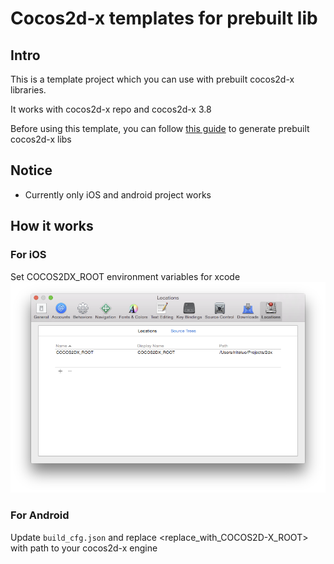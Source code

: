 # Cocos2d-x templates for prebuilt lib

## Intro
This is a template project which you can use with prebuilt cocos2d-x libraries.

It works with cocos2d-x repo and cocos2d-x 3.8

Before using this template, you can follow [this guide](docs/create_prebuilt.md) to generate prebuilt cocos2d-x libs

## Notice
* Currently only iOS and android project works

## How it works
### For iOS
Set COCOS2DX_ROOT environment variables for xcode
![](docs/xcode_path_setup.png)

### For Android
Update `build_cfg.json` and replace <replace_with_COCOS2D-X_ROOT> with path to your cocos2d-x engine
